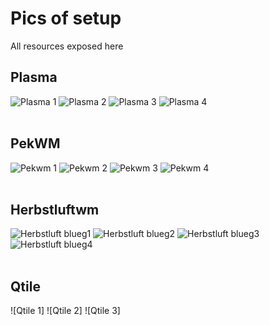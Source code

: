 # Pics of setup
All resources exposed here

## Plasma
![Plasma 1](Plasma/18-193816.png)
![Plasma 2](Plasma/18-192725.png)
![Plasma 3](Plasma/18-184348.png)
![Plasma 4](Plasma/3-231018.png)
<br>
<br>
## PekWM
![Pekwm 1](Pekwm/1594072498.png)
![Pekwm 2](Pekwm/1594073197.png)
![Pekwm 3](Pekwm/1594074201.png)
![Pekwm 4](Pekwm/1594074839.png)
<br>
<br>
## Herbstluftwm
![Herbstluft blueg1](Herbstluft/blueg1.png)
![Herbstluft blueg2](Herbstluft/blueg2.png)
![Herbstluft blueg3](Herbstluft/blueg3.png)
![Herbstluft blueg4](Herbstluft/blueg4.png)
<br>
<br>
## Qtile
![Qtile 1]
![Qtile 2]
![Qtile 3]
<br>
<br>
